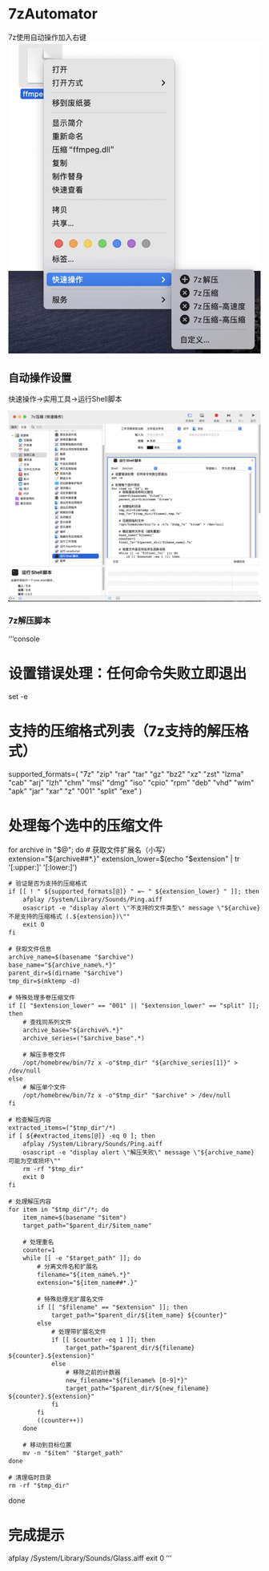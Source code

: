 # 7zAutomator
 7z使用自动操作加入右键
 ![用法](https://github.com/Marspacecraft/7zAutomator/blob/main/pic2.png)   


 ## 自动操作设置  


快速操作->实用工具->运行Shell脚本
 
 ![用法](https://github.com/Marspacecraft/7zAutomator/blob/main/pic.png)   




 ### 7z解压脚本  

 ‘’‘console
 # 设置错误处理：任何命令失败立即退出
set -e

# 支持的压缩格式列表（7z支持的解压格式）
supported_formats=(
    "7z" "zip" "rar" "tar" "gz" "bz2" "xz" 
    "zst" "lzma" "cab" "arj" "lzh" "chm" 
    "msi" "dmg" "iso" "cpio" "rpm" "deb"
    "vhd" "wim" "apk" "jar" "xar" "z" 
    "001" "split" "exe"
)

# 处理每个选中的压缩文件
for archive in "$@"; do
    # 获取文件扩展名（小写）
    extension="${archive##*.}"
    extension_lower=$(echo "$extension" | tr '[:upper:]' '[:lower:]')
    
    # 验证是否为支持的压缩格式
    if [[ ! " ${supported_formats[@]} " =~ " ${extension_lower} " ]]; then
		afplay /System/Library/Sounds/Ping.aiff
        osascript -e "display alert \"不支持的文件类型\" message \"${archive} 不是支持的压缩格式 (.${extension})\""
        exit 0
    fi

    # 获取文件信息
    archive_name=$(basename "$archive")
    base_name="${archive_name%.*}"
    parent_dir=$(dirname "$archive")
    tmp_dir=$(mktemp -d)
    
    # 特殊处理多卷压缩文件
    if [[ "$extension_lower" == "001" || "$extension_lower" == "split" ]]; then
        # 查找同系列文件
        archive_base="${archive%.*}"
        archive_series=("$archive_base".*)
        
        # 解压多卷文件
        /opt/homebrew/bin/7z x -o"$tmp_dir" "${archive_series[1]}" > /dev/null
    else
        # 解压单个文件
        /opt/homebrew/bin/7z x -o"$tmp_dir" "$archive" > /dev/null
    fi
    
    # 检查解压内容
    extracted_items=("$tmp_dir"/*)
    if [ ${#extracted_items[@]} -eq 0 ]; then
		afplay /System/Library/Sounds/Ping.aiff
        osascript -e "display alert \"解压失败\" message \"${archive_name} 可能为空或损坏\""
        rm -rf "$tmp_dir"
        exit 0
    fi
    
    # 处理解压内容
    for item in "$tmp_dir"/*; do
        item_name=$(basename "$item")
        target_path="$parent_dir/$item_name"
        
        # 处理重名
        counter=1
        while [[ -e "$target_path" ]]; do
            # 分离文件名和扩展名
            filename="${item_name%.*}"
            extension="${item_name##*.}"
            
            # 特殊处理无扩展名文件
            if [[ "$filename" == "$extension" ]]; then
                target_path="$parent_dir/${item_name} ${counter}"
            else
                # 处理带扩展名文件
                if [[ $counter -eq 1 ]]; then
                    target_path="$parent_dir/${filename} ${counter}.${extension}"
                else
                    # 移除之前的计数器
                    new_filename="${filename% [0-9]*}"
                    target_path="$parent_dir/${new_filename} ${counter}.${extension}"
                fi
            fi
            ((counter++))
        done
        
        # 移动到目标位置
        mv -n "$item" "$target_path"
    done
    
    # 清理临时目录
    rm -rf "$tmp_dir"
done

# 完成提示
afplay /System/Library/Sounds/Glass.aiff
exit 0
 ’‘’
